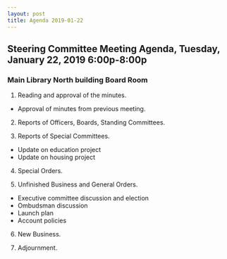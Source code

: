 ```yaml
---
layout: post
title: Agenda 2019-01-22
---
```


## Steering Committee Meeting Agenda, Tuesday, January 22, 2019 6:00p-8:00p
### Main Library North building Board Room

1. Reading and approval of the minutes.
  * Approval of minutes from previous meeting.

2. Reports of Officers, Boards, Standing Committees.
	
3. Reports of Special Committees.
  * Update on education project
  * Update on housing project

4. Special Orders.

5. Unfinished Business and General Orders.
  * Executive committee discussion and election
  * Ombudsman discussion
  * Launch plan
  * Account policies

6. New Business.

7. Adjournment.